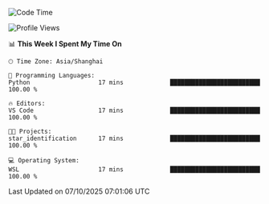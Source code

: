 <!--START_SECTION:waka-->
![Code Time](http://img.shields.io/badge/Code%20Time-3%2C132%20hrs%2034%20mins-blue)

![Profile Views](http://img.shields.io/badge/Profile%20Views-0-blue)

📊 **This Week I Spent My Time On** 

```text
🕑︎ Time Zone: Asia/Shanghai

💬 Programming Languages: 
Python                   17 mins             █████████████████████████   100.00 % 

🔥 Editors: 
VS Code                  17 mins             █████████████████████████   100.00 % 

🐱‍💻 Projects: 
star_identification      17 mins             █████████████████████████   100.00 % 

💻 Operating System: 
WSL                      17 mins             █████████████████████████   100.00 % 
```


 Last Updated on 07/10/2025 07:01:06 UTC
<!--END_SECTION:waka-->
